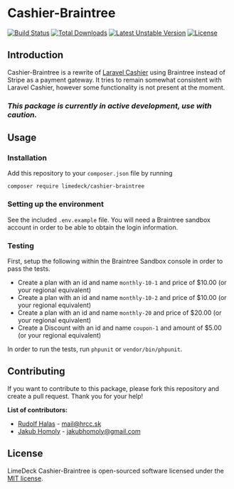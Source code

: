 # Cashier-Braintree

[![Build Status](https://travis-ci.org/LimeDeck/cashier-braintree.svg)](https://travis-ci.org/LimeDeck/cashier-braintree)
[![Total Downloads](https://poser.pugx.org/limedeck/cashier-braintree/downloads)](https://packagist.org/packages/limedeck/cashier-braintree)
[![Latest Unstable Version](https://poser.pugx.org/limedeck/cashier-braintree/v/unstable)](https://packagist.org/packages/limedeck/cashier-braintree)
[![License](https://poser.pugx.org/limedeck/cashier-braintree/license)](https://packagist.org/packages/limedeck/cashier-braintree)

## Introduction

Cashier-Braintree is a rewrite of [Laravel Cashier](https://github.com/laravel/cashier) using Braintree instead of Stripe as a payment gateway. It tries to remain somewhat consistent with Laravel Cashier, however some functionality is not present at the moment.

### *This package is currently in active development, use with caution.*

## Usage

### Installation
Add this repository to your `composer.json` file by running

`composer require limedeck/cashier-braintree`

### Setting up the environment
See the included `.env.example` file. You will need a Braintree sandbox account in order to be able to obtain the login information.

### Testing
First, setup the following within the Braintree Sandbox console in order to pass the tests.

* Create a plan with an id and name `monthly-10-1` and price of $10.00 (or your regional equivalent)
* Create a plan with an id and name `monthly-10-2` and price of $10.00 (or your regional equivalent)
* Create a plan with an id and name `monthly-20` and price of $20.00 (or your regional equivalent)
* Create a Discount with an id and name `coupon-1` and amount of $5.00 (or your regional equivalent)

In order to run the tests, run `phpunit` or `vendor/bin/phpunit`.

## Contributing
If you want to contribute to this package, please fork this repository and create a pull request. Thank you for your help!

**List of contributors:**

* [Rudolf Halas](https://github.com/HRcc) - mail@hrcc.sk
* [Jakub Homoly](https://github.com/insanesvk) - jakubhomoly@gmail.com

## License

LimeDeck Cashier-Braintree is open-sourced software licensed under the [MIT license](http://opensource.org/licenses/MIT).
